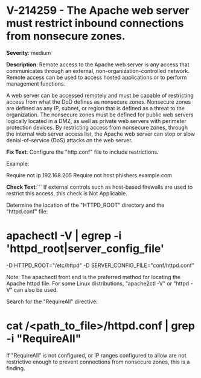 # V-214259 - The Apache web server must restrict inbound connections from nonsecure zones.

**Severity**: medium

**Description**:
Remote access to the Apache web server is any access that communicates through an external, non-organization-controlled network. Remote access can be used to access hosted applications or to perform management functions.

A web server can be accessed remotely and must be capable of restricting access from what the DoD defines as nonsecure zones. Nonsecure zones are defined as any IP, subnet, or region that is defined as a threat to the organization. The nonsecure zones must be defined for public web servers logically located in a DMZ, as well as private web servers with perimeter protection devices. By restricting access from nonsecure zones, through the internal web server access list, the Apache web server can stop or slow denial-of-service (DoS) attacks on the web server.

**Fix Text**:
Configure the "http.conf" file to include restrictions.

Example:

<RequireAll>
Require not ip 192.168.205
Require not host phishers.example.com
</RequireAll>

**Check Text**:```
If external controls such as host-based firewalls are used to restrict this access, this check is Not Applicable.

Determine the location of the "HTTPD_ROOT" directory and the "httpd.conf" file:

# apachectl -V | egrep -i 'httpd_root|server_config_file'
-D HTTPD_ROOT="/etc/httpd"
-D SERVER_CONFIG_FILE="conf/httpd.conf"

Note: The apachectl front end is the preferred method for locating the Apache httpd file. For some Linux distributions, "apache2ctl -V" or  "httpd -V" can also be used. 

Search for the "RequireAll" directive:

# cat /<path_to_file>/httpd.conf | grep -i "RequireAll"

If "RequireAll" is not configured, or IP ranges configured to allow are not restrictive enough to prevent connections from nonsecure zones, this is a finding.
```